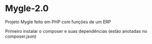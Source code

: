# Mygle-2.0
Projeto Mygle feito em PHP com funções de um ERP

Primeiro instalar o composer e suas dependências (estão anotadas no composer.json) 